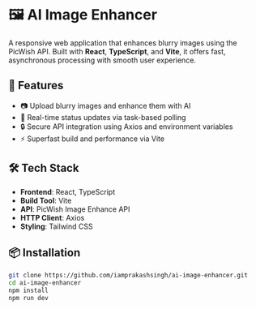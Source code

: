 # 🖼️ AI Image Enhancer

A responsive web application that enhances blurry images using the PicWish API. Built with **React**, **TypeScript**, and **Vite**, it offers fast, asynchronous processing with smooth user experience.

## 🚀 Features

- 📷 Upload blurry images and enhance them with AI
- 🔁 Real-time status updates via task-based polling
- 🔒 Secure API integration using Axios and environment variables
- ⚡ Superfast build and performance via Vite

## 🛠️ Tech Stack

- **Frontend**: React, TypeScript
- **Build Tool**: Vite
- **API**: PicWish Image Enhance API
- **HTTP Client**: Axios
- **Styling**: Tailwind CSS


## 📦 Installation

```bash
git clone https://github.com/iamprakashsingh/ai-image-enhancer.git
cd ai-image-enhancer
npm install
npm run dev

